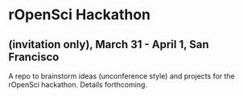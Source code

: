 # rOpenSci Hackathon   
## (invitation only), March 31 - April 1, San Francisco

A repo to brainstorm ideas (unconference style) and projects for the rOpenSci hackathon. Details forthcoming.
